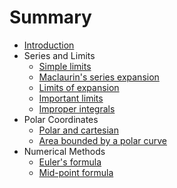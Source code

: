 # Summary

* [Introduction](README.md)
* Series and Limits
  * [Simple limits](simple-limits.md)
  * [Maclaurin's series expansion](maclaurin's-series-expansion.md)
  * [Limits of expansion](limits-of-expansion.md)
  * [Important limits](important-limits.md)
  * [Improper integrals](improper-integrals.md)
* Polar Coordinates
  * [Polar and cartesian](polar-and-cartesian.md)
  * [Area bounded by a polar curve](area-bounded-by-a-polar-curve.md)
* Numerical Methods
  * [Euler's formula](euler's-formula.md)
  * [Mid-point formula](mid-point-formula.md)

